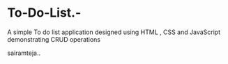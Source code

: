 # To-Do-List.-
A simple To do list application designed using HTML , CSS and JavaScript demonstrating CRUD operations

sairamteja..